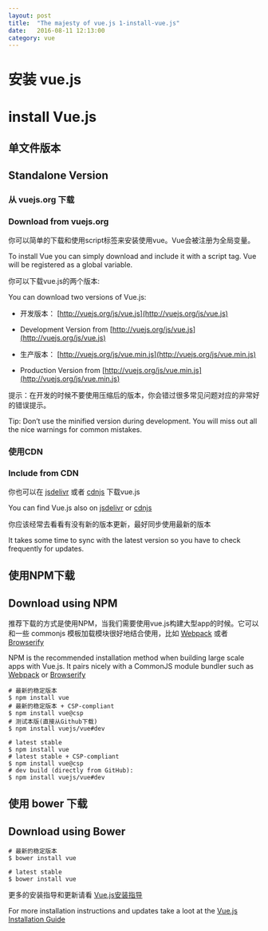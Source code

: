 ```yaml
---
layout: post
title:  "The majesty of vue.js 1-install-vue.js"
date:   2016-08-11 12:13:00
category: vue
---
```


# 安装 vue.js

# install Vue.js

## 单文件版本

## Standalone Version

### 从 vuejs.org 下载

### Download from vuejs.org

你可以简单的下载和使用script标签来安装使用vue。Vue会被注册为全局变量。

To install Vue you can simply download and include it with a script tag. Vue will be registered as a
global variable.

你可以下载vue.js的两个版本:

You can download two versions of Vue.js:

* 开发版本： [http://vuejs.org/js/vue.js](http://vuejs.org/js/vue.js)

* Development Version from [http://vuejs.org/js/vue.js](http://vuejs.org/js/vue.js)

* 生产版本： [http://vuejs.org/js/vue.min.js](http://vuejs.org/js/vue.min.js)

* Production Version from [http://vuejs.org/js/vue.min.js](http://vuejs.org/js/vue.min.js)

提示：在开发的时候不要使用压缩后的版本，你会错过很多常见问题对应的非常好的错误提示。

Tip: Don’t use the minified version during development. You will miss out all the nice
warnings for common mistakes.

### 使用CDN

### Include from CDN

你也可以在 [jsdelivr](http://cdn.jsdelivr.net/vue/1.0.26/vue.min.js) 或者 [cdnjs](https://cdnjs.cloudflare.com/ajax/libs/vue/1.0.26/vue.min.js) 下载vue.js

You can find Vue.js also on [jsdelivr](http://cdn.jsdelivr.net/vue/1.0.26/vue.min.js) or [cdnjs](https://cdnjs.cloudflare.com/ajax/libs/vue/1.0.26/vue.min.js)

你应该经常去看看有没有新的版本更新，最好同步使用最新的版本

It takes some time to sync with the latest version so you have to check frequently for
updates.

## 使用NPM下载

## Download using NPM

推荐下载的方式是使用NPM，当我们需要使用vue.js构建大型app的时候。它可以和一些 commonjs 模板加载模块很好地结合使用，比如 [Webpack](http://webpack.github.io/) 或者 [Browserify](http://browserify.org/)

NPM is the recommended installation method when building large scale apps with Vue.js. It pairs
nicely with a CommonJS module bundler such as [Webpack](http://webpack.github.io/) or [Browserify](http://browserify.org/)

    # 最新的稳定版本
    $ npm install vue
    # 最新的稳定版本 + CSP-compliant
    $ npm install vue@csp
    # 测试本版(直接从Github下载)
    $ npm install vuejs/vue#dev

    # latest stable
    $ npm install vue
    # latest stable + CSP-compliant
    $ npm install vue@csp
    # dev build (directly from GitHub):
    $ npm install vuejs/vue#dev

## 使用 bower 下载

## Download using Bower

    # 最新的稳定版本
    $ bower install vue

    # latest stable
    $ bower install vue

更多的安装指导和更新请看 [Vue.js安装指导](http://vuejs.org/guide/installation.html)

For more installation instructions and updates take a loot at the [Vue.js Installation Guide](http://vuejs.org/guide/installation.html)
